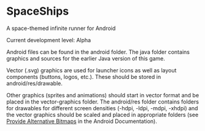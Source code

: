 # SpaceShips
A space-themed infinite runner for Android  

Current development level: Alpha

Android files can be found in the android folder. The java folder contains graphics and sources for the earlier Java version of this game.

Vector (.svg) graphics are used for launcher icons as well as layout components (buttons, logos, etc.). These should be stored in android/res/drawable. 

Other graphics (sprites and animations) should start in vector format and be placed in the vector-graphics folder. The android/res folder contains folders for drawables for different screen densities (-hdpi, -ldpi, -mdpi, -xhdpi) and the vector graphics should be scaled and placed in appropriate folders (see [Provide Alternative Bitmaps](http://developer.android.com/training/multiscreen/screendensities.html#TaskProvideAltBmp) in the Android Documentation). 
